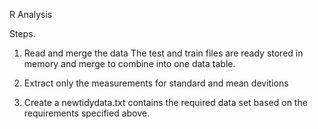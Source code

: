 R Analysis

Steps.
1. Read and merge the data
    The test and train files are ready stored in memory and merge to combine into one data table.
    
2. Extract only the measurements for standard and mean devitions 

3. Create a newtidydata.txt contains the required data set based on the requirements specified above.
